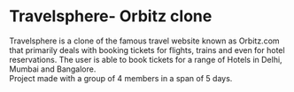 # Travelsphere- Orbitz clone
Travelsphere is a clone of the famous travel website known as Orbitz.com that primarily deals with booking tickets for flights, trains and even for hotel reservations.  The user is able to book tickets for a range of Hotels in Delhi, Mumbai and Bangalore. 
<br>
Project made with a group of 4 members in a span of 5 days. 
